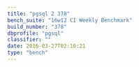 ```yaml
---
title: "pgsql 2 378"
bench_suite: "16w12 CI Weekly Benchmark"
build_number: "378"
dbprofile: "pgsql"
classifier: ""
date: 2016-03-27T02:16:21
type: "bench"
---
```

